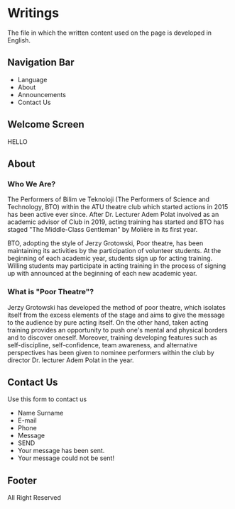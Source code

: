# Writings

The file in which the written content used on the page is developed in English.

## Navigation Bar

* Language
* About
* Announcements
* Contact Us

## Welcome Screen

HELLO

## About

### Who We Are?

The Performers of Bilim ve Teknoloji (The Performers of Science and Technology, BTO) within the ATU theatre club which started actions in 2015 has been active ever since. After Dr. Lecturer Adem Polat involved as an academic advisor of Club in 2019, acting training has started and BTO has staged "The Middle-Class Gentleman" by Molière in its first year. 

BTO, adopting the style of Jerzy Grotowski, Poor theatre, has been maintaining its activities by the participation of volunteer students. At the beginning of each academic year, students sign up for acting training. Willing students may participate in acting training in the process of signing up with announced at the beginning of each new academic year. 

### What is "Poor Theatre"?

Jerzy Grotowski has developed the method of poor theatre, which isolates itself from the excess elements of the stage and aims to give the message to the audience by pure acting itself. On the other hand, taken acting training provides an opportunity to push one's mental and physical borders and to discover oneself. Moreover, training developing features such as self-discipline, self-confidence, team awareness, and alternative perspectives has been given to nominee performers within the club by director Dr. lecturer Adem Polat in the year.

## Contact Us 

Use this form to contact us
* Name Surname
* E-mail
* Phone
* Message
* SEND
* Your message has been sent.
* Your message could not be sent!

## Footer

All Right Reserved